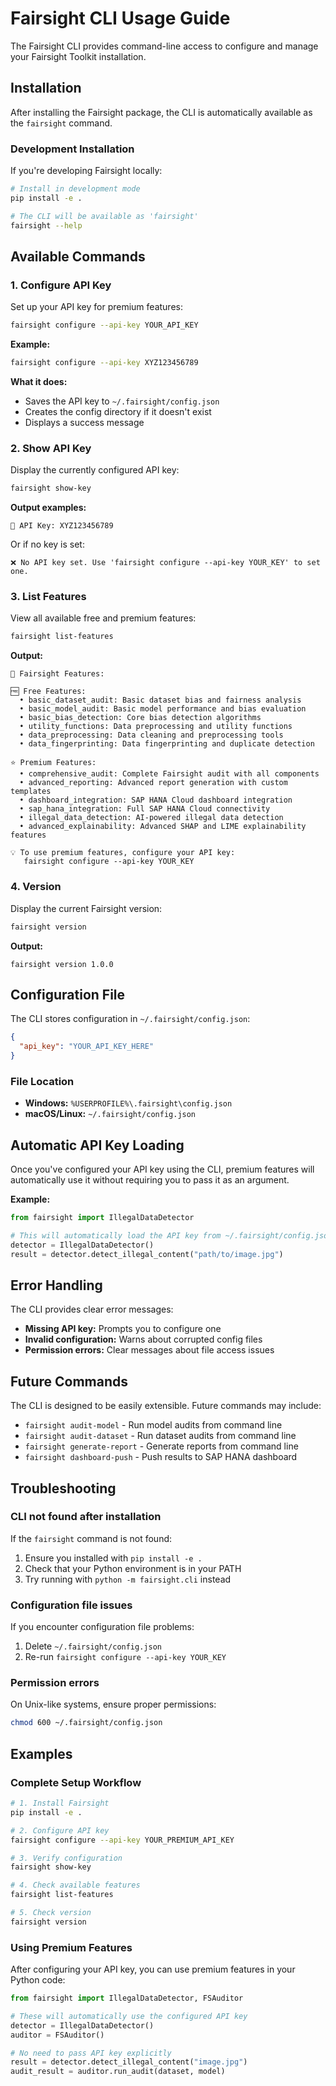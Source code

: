 # Fairsight CLI Usage Guide

The Fairsight CLI provides command-line access to configure and manage your Fairsight Toolkit installation.

## Installation

After installing the Fairsight package, the CLI is automatically available as the `fairsight` command.

### Development Installation

If you're developing Fairsight locally:

```bash
# Install in development mode
pip install -e .

# The CLI will be available as 'fairsight'
fairsight --help
```

## Available Commands

### 1. Configure API Key

Set up your API key for premium features:

```bash
fairsight configure --api-key YOUR_API_KEY
```

**Example:**
```bash
fairsight configure --api-key XYZ123456789
```

**What it does:**
- Saves the API key to `~/.fairsight/config.json`
- Creates the config directory if it doesn't exist
- Displays a success message

### 2. Show API Key

Display the currently configured API key:

```bash
fairsight show-key
```

**Output examples:**
```
🔑 API Key: XYZ123456789
```

Or if no key is set:
```
❌ No API key set. Use 'fairsight configure --api-key YOUR_KEY' to set one.
```

### 3. List Features

View all available free and premium features:

```bash
fairsight list-features
```

**Output:**
```
🎯 Fairsight Features:

🆓 Free Features:
  • basic_dataset_audit: Basic dataset bias and fairness analysis
  • basic_model_audit: Basic model performance and bias evaluation
  • basic_bias_detection: Core bias detection algorithms
  • utility_functions: Data preprocessing and utility functions
  • data_preprocessing: Data cleaning and preprocessing tools
  • data_fingerprinting: Data fingerprinting and duplicate detection

⭐ Premium Features:
  • comprehensive_audit: Complete Fairsight audit with all components
  • advanced_reporting: Advanced report generation with custom templates
  • dashboard_integration: SAP HANA Cloud dashboard integration
  • sap_hana_integration: Full SAP HANA Cloud connectivity
  • illegal_data_detection: AI-powered illegal data detection
  • advanced_explainability: Advanced SHAP and LIME explainability features

💡 To use premium features, configure your API key:
   fairsight configure --api-key YOUR_KEY
```

### 4. Version

Display the current Fairsight version:

```bash
fairsight version
```

**Output:**
```
fairsight version 1.0.0
```

## Configuration File

The CLI stores configuration in `~/.fairsight/config.json`:

```json
{
  "api_key": "YOUR_API_KEY_HERE"
}
```

### File Location

- **Windows:** `%USERPROFILE%\.fairsight\config.json`
- **macOS/Linux:** `~/.fairsight/config.json`

## Automatic API Key Loading

Once you've configured your API key using the CLI, premium features will automatically use it without requiring you to pass it as an argument.

**Example:**
```python
from fairsight import IllegalDataDetector

# This will automatically load the API key from ~/.fairsight/config.json
detector = IllegalDataDetector()
result = detector.detect_illegal_content("path/to/image.jpg")
```

## Error Handling

The CLI provides clear error messages:

- **Missing API key:** Prompts you to configure one
- **Invalid configuration:** Warns about corrupted config files
- **Permission errors:** Clear messages about file access issues

## Future Commands

The CLI is designed to be easily extensible. Future commands may include:

- `fairsight audit-model` - Run model audits from command line
- `fairsight audit-dataset` - Run dataset audits from command line
- `fairsight generate-report` - Generate reports from command line
- `fairsight dashboard-push` - Push results to SAP HANA dashboard

## Troubleshooting

### CLI not found after installation

If the `fairsight` command is not found:

1. Ensure you installed with `pip install -e .`
2. Check that your Python environment is in your PATH
3. Try running with `python -m fairsight.cli` instead

### Configuration file issues

If you encounter configuration file problems:

1. Delete `~/.fairsight/config.json`
2. Re-run `fairsight configure --api-key YOUR_KEY`

### Permission errors

On Unix-like systems, ensure proper permissions:

```bash
chmod 600 ~/.fairsight/config.json
```

## Examples

### Complete Setup Workflow

```bash
# 1. Install Fairsight
pip install -e .

# 2. Configure API key
fairsight configure --api-key YOUR_PREMIUM_API_KEY

# 3. Verify configuration
fairsight show-key

# 4. Check available features
fairsight list-features

# 5. Check version
fairsight version
```

### Using Premium Features

After configuring your API key, you can use premium features in your Python code:

```python
from fairsight import IllegalDataDetector, FSAuditor

# These will automatically use the configured API key
detector = IllegalDataDetector()
auditor = FSAuditor()

# No need to pass API key explicitly
result = detector.detect_illegal_content("image.jpg")
audit_result = auditor.run_audit(dataset, model)
``` 
